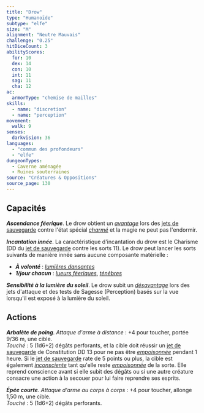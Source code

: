 ```yaml
---
title: "Drow"
type: "Humanoïde"
subtype: "elfe"
size: "M"
alignment: "Neutre Mauvais"
challenge: "0.25"
hitDiceCount: 3
abilityScores:
  for: 10
  dex: 14
  con: 10
  int: 11
  sag: 11
  cha: 12
ac:
  armorType: "chemise de mailles"
skills:
  - name: "discretion"
  - name: "perception"
movement:
  walk: 9
senses:
  darkvision: 36
languages:
  - "commun des profondeurs"
  - "elfe"
dungeonTypes:
  - Caverne aménagée
  - Ruines souterraines
source: "Créatures & Oppositions"
source_page: 130
---
```

## Capacités
_**Ascendance féerique**_. Le drow obtient un [_avantage_](/utiliser-les-caracteristiques/#avantage-et-desavantage) lors des [jets de sauvegarde](/utiliser-les-caracteristiques/#jets-de-sauvegarde) contre l'état spécial [_charmé_](/gerer-la-sante-du-personnage/#charme) et la magie ne peut pas l'endormir.

_**Incantation innée**_. La caractéristique d'incantation du drow est le Charisme (DD du [jet de sauvegarde](/utiliser-les-caracteristiques/#jets-de-sauvegarde) contre les sorts 11). Le drow peut lancer les sorts suivants de manière innée sans aucune composante matérielle :
* _**À volonté**_ : [_lumières dansantes_](/grimoire/lumieres-dansantes/)
* _**1/jour chacun**_ : [_lueurs féeriques_](/grimoire/lueurs-feeriques/), [_ténèbres_](/grimoire/tenebres/)

_**Sensibilité à la lumière du soleil**_. Le drow subit un [_désavantage_](/utiliser-les-caracteristiques/#avantage-et-desavantage) lors des jets d'attaque et des tests de Sagesse (Perception) basés sur la vue lorsqu'il est exposé à la lumière du soleil.

## Actions
_**Arbalète de poing**_. _Attaque d'arme à distance_ : +4 pour toucher, portée 9/36 m, une cible.  
_Touché_ : 5 (1d6+2) dégâts perforants, et la cible doit réussir un [jet de sauvegarde](/utiliser-les-caracteristiques/#jets-de-sauvegarde) de Constitution DD 13 pour ne pas être [_empoisonnée_](/gerer-la-sante-du-personnage/#empoisonne) pendant 1 heure. Si le [jet de sauvegarde](/utiliser-les-caracteristiques/#jets-de-sauvegarde) rate de 5 points ou plus, la cible est également [_inconsciente_](/gerer-la-sante-du-personnage/#inconscient) tant qu'elle reste [_empoisonnée_](/gerer-la-sante-du-personnage/#empoisonne) de la sorte. Elle reprend conscience avant si elle subit des dégâts ou si une autre créature consacre une action à la secouer pour lui faire reprendre ses esprits.

_**Épée courte**_. _Attaque d'arme au corps à corps_ : +4 pour toucher, allonge 1,50 m, une cible.  
_Touché_ : 5 (1d6+2) dégâts perforants.
